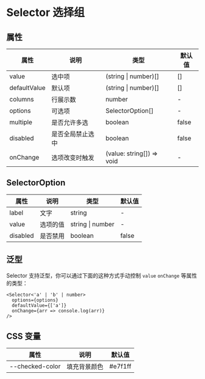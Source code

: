 # Selector 选择组

<code src="./demos/demo1.tsx"></code>

## 属性

| 属性         | 说明             | 类型                      | 默认值 |
| ------------ | ---------------- | ------------------------- | ------ |
| value        | 选中项           | \(string \| number)[]     | []     |
| defaultValue | 默认项           | \(string \| number)[]     | []     |
| columns      | 行展示数         | number                    | -      |
| options      | 可选项           | SelectorOption[]          | -      |
| multiple     | 是否允许多选     | boolean                   | false  |
| disabled     | 是否全局禁止选中 | boolean                   | false  |
| onChange     | 选项改变时触发   | (value: string[]) => void | -      |

## SelectorOption

| 属性     | 说明     | 类型             | 默认值 |
| -------- | -------- | ---------------- | ------ |
| label    | 文字     | string           | -      |
| value    | 选项的值 | string \| number | -      |
| disabled | 是否禁用 | boolean          | false  |

## 泛型

Selector 支持泛型，你可以通过下面的这种方式手动控制 `value` `onChange` 等属性的类型：

```tsx
<Selector<'a' | 'b' | number>
  options={options}
  defaultValue={['a']}
  onChange={arr => console.log(arr)}
/>
```

## CSS 变量

| 属性            | 说明         | 默认值  |
| --------------- | ------------ | ------- |
| --checked-color | 填充背景颜色 | #e7f1ff |
